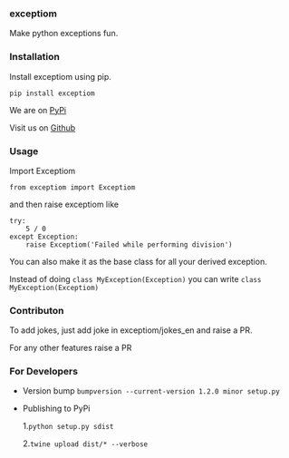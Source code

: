 ### exceptiom
Make python exceptions fun.

### Installation

Install exceptiom using pip.

`pip install exceptiom`

We are on [PyPi](https://pypi.org/project/exceptiom/)

Visit us on [Github](https://github.com/aqua-regia/exceptioms)

### Usage

Import Exceptiom

`from exceptiom import Exceptiom`

and then raise exceptiom like

```
try:
    5 / 0
except Exception:
    raise Exceptiom('Failed while performing division')
```

You can also make it as the base class for all your derived exception.

Instead of doing `class MyException(Exception)` you can write `class MyException(Exceptiom)` 

### Contributon

To add jokes, just add joke in exceptiom/jokes_en and raise a PR.

For any other features raise a PR


### For Developers

* Version bump
    ```bumpversion --current-version 1.2.0 minor setup.py```
    
* Publishing to PyPi
    
    1.`python setup.py sdist`
    
    2.`twine upload dist/* --verbose`


